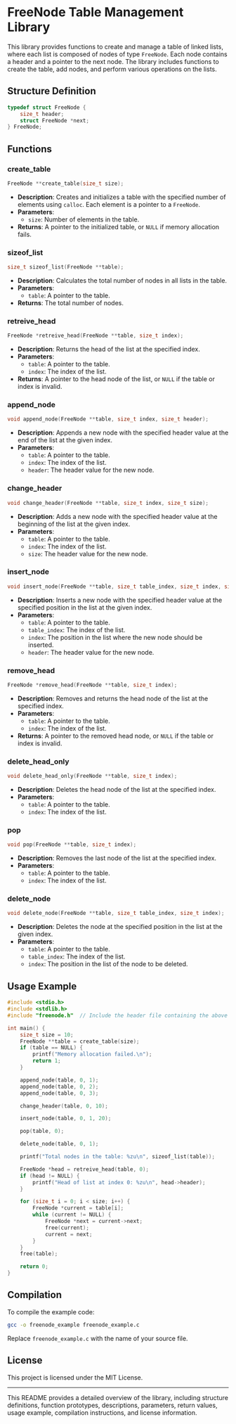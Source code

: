 # FreeNode Table Management Library

This library provides functions to create and manage a table of linked lists, where each list is composed of nodes of type `FreeNode`. Each node contains a header and a pointer to the next node. The library includes functions to create the table, add nodes, and perform various operations on the lists.

## Structure Definition

```c
typedef struct FreeNode {
    size_t header;
    struct FreeNode *next;
} FreeNode;
```

## Functions

### create_table

```c
FreeNode **create_table(size_t size);
```

- **Description**: Creates and initializes a table with the specified number of elements using `calloc`. Each element is a pointer to a `FreeNode`.
- **Parameters**: 
  - `size`: Number of elements in the table.
- **Returns**: A pointer to the initialized table, or `NULL` if memory allocation fails.

### sizeof_list

```c
size_t sizeof_list(FreeNode **table);
```

- **Description**: Calculates the total number of nodes in all lists in the table.
- **Parameters**: 
  - `table`: A pointer to the table.
- **Returns**: The total number of nodes.

### retreive_head

```c
FreeNode *retreive_head(FreeNode **table, size_t index);
```

- **Description**: Returns the head of the list at the specified index.
- **Parameters**: 
  - `table`: A pointer to the table.
  - `index`: The index of the list.
- **Returns**: A pointer to the head node of the list, or `NULL` if the table or index is invalid.

### append_node

```c
void append_node(FreeNode **table, size_t index, size_t header);
```

- **Description**: Appends a new node with the specified header value at the end of the list at the given index.
- **Parameters**: 
  - `table`: A pointer to the table.
  - `index`: The index of the list.
  - `header`: The header value for the new node.

### change_header

```c
void change_header(FreeNode **table, size_t index, size_t size);
```

- **Description**: Adds a new node with the specified header value at the beginning of the list at the given index.
- **Parameters**: 
  - `table`: A pointer to the table.
  - `index`: The index of the list.
  - `size`: The header value for the new node.

### insert_node

```c
void insert_node(FreeNode **table, size_t table_index, size_t index, size_t header);
```

- **Description**: Inserts a new node with the specified header value at the specified position in the list at the given index.
- **Parameters**: 
  - `table`: A pointer to the table.
  - `table_index`: The index of the list.
  - `index`: The position in the list where the new node should be inserted.
  - `header`: The header value for the new node.

### remove_head

```c
FreeNode *remove_head(FreeNode **table, size_t index);
```

- **Description**: Removes and returns the head node of the list at the specified index.
- **Parameters**: 
  - `table`: A pointer to the table.
  - `index`: The index of the list.
- **Returns**: A pointer to the removed head node, or `NULL` if the table or index is invalid.

### delete_head_only

```c
void delete_head_only(FreeNode **table, size_t index);
```

- **Description**: Deletes the head node of the list at the specified index.
- **Parameters**: 
  - `table`: A pointer to the table.
  - `index`: The index of the list.

### pop

```c
void pop(FreeNode **table, size_t index);
```

- **Description**: Removes the last node of the list at the specified index.
- **Parameters**: 
  - `table`: A pointer to the table.
  - `index`: The index of the list.

### delete_node

```c
void delete_node(FreeNode **table, size_t table_index, size_t index);
```

- **Description**: Deletes the node at the specified position in the list at the given index.
- **Parameters**: 
  - `table`: A pointer to the table.
  - `table_index`: The index of the list.
  - `index`: The position in the list of the node to be deleted.

## Usage Example

```c
#include <stdio.h>
#include <stdlib.h>
#include "freenode.h"  // Include the header file containing the above definitions

int main() {
    size_t size = 10;
    FreeNode **table = create_table(size);
    if (table == NULL) {
        printf("Memory allocation failed.\n");
        return 1;
    }

    append_node(table, 0, 1);
    append_node(table, 0, 2);
    append_node(table, 0, 3);

    change_header(table, 0, 10);

    insert_node(table, 0, 1, 20);

    pop(table, 0);

    delete_node(table, 0, 1);

    printf("Total nodes in the table: %zu\n", sizeof_list(table));

    FreeNode *head = retreive_head(table, 0);
    if (head != NULL) {
        printf("Head of list at index 0: %zu\n", head->header);
    }

    for (size_t i = 0; i < size; i++) {
        FreeNode *current = table[i];
        while (current != NULL) {
            FreeNode *next = current->next;
            free(current);
            current = next;
        }
    }
    free(table);

    return 0;
}
```

## Compilation

To compile the example code:

```sh
gcc -o freenode_example freenode_example.c
```

Replace `freenode_example.c` with the name of your source file.

## License

This project is licensed under the MIT License.

---

This README provides a detailed overview of the library, including structure definitions, function prototypes, descriptions, parameters, return values, usage example, compilation instructions, and license information.
